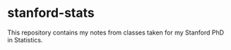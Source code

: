 # stanford-stats
This repository contains my notes from classes taken for my Stanford PhD in Statistics.
